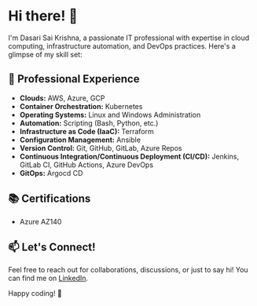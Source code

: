 # Hi there! 👋

I'm Dasari Sai Krishna, a passionate IT professional with expertise in cloud computing, infrastructure automation, and DevOps practices. Here's a glimpse of my skill set:

## 💼 Professional Experience

- **Clouds:** AWS, Azure, GCP
- **Container Orchestration:** Kubernetes
- **Operating Systems:** Linux and Windows Administration
- **Automation:** Scripting (Bash, Python, etc.)
- **Infrastructure as Code (IaaC):** Terraform
- **Configuration Management:** Ansible
- **Version Control:** Git, GitHub, GitLab, Azure Repos
- **Continuous Integration/Continuous Deployment (CI/CD):** Jenkins, GitLab CI, GitHub Actions, Azure DevOps
- **GitOps:** Argocd CD

## 📚 Certifications

- Azure AZ140 


## 📫 Let's Connect!

Feel free to reach out for collaborations, discussions, or just to say hi! You can find me on [LinkedIn](https://www.linkedin.com/in/dasari-sai-krishna-094831226).

Happy coding! 🚀
